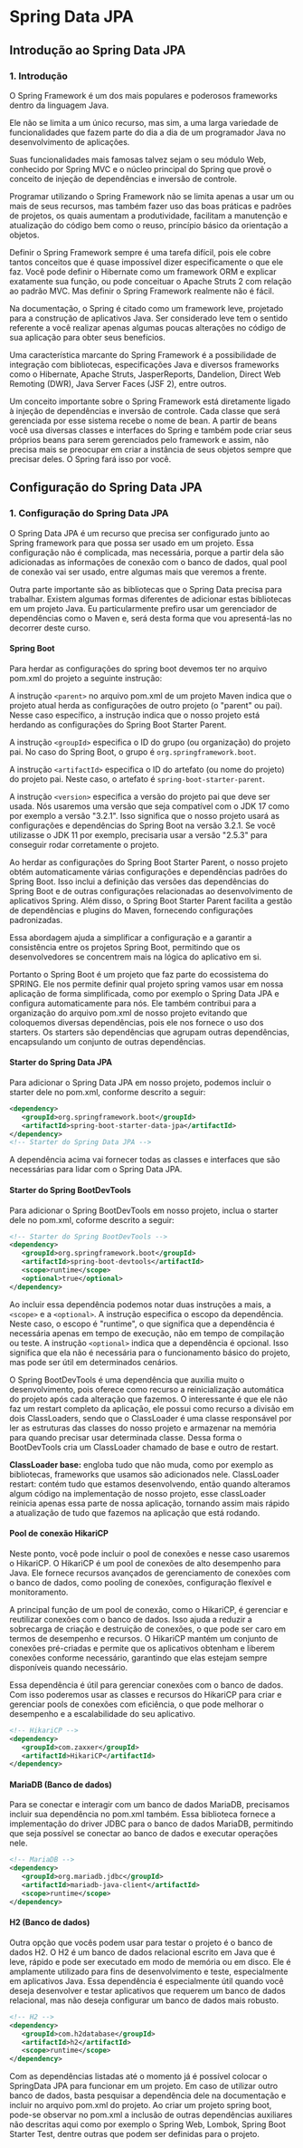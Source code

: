 # Spring Data JPA
## Introdução ao Spring Data JPA

### 1. Introdução
O Spring Framework é um dos mais populares e poderosos frameworks dentro da linguagem Java.  

Ele não se limita a um único recurso, mas sim, a uma larga variedade de funcionalidades que fazem parte do dia a dia de um programador Java no desenvolvimento de aplicações.

 Suas funcionalidades mais famosas talvez sejam o seu módulo Web, conhecido por Spring MVC e o núcleo principal do Spring que provê o conceito de injeção de dependências e inversão de controle.

Programar utilizando o Spring Framework não se limita apenas a usar um ou mais de seus recursos, mas também fazer uso das boas práticas e padrões de projetos, os quais aumentam a produtividade, facilitam a manutenção e atualização do código bem como o reuso, princípio básico da orientação a objetos.

Definir o Spring Framework sempre é uma tarefa difícil, pois ele cobre tantos conceitos que é quase impossível dizer especificamente o que ele faz. Você pode definir o Hibernate como um framework ORM e explicar exatamente sua função, ou pode conceituar o Apache Struts 2 com relação ao padrão MVC. Mas definir o Spring Framework realmente não é fácil.

Na documentação, o Spring é citado como um framework leve, projetado para a construção de aplicativos Java. Ser considerado leve tem o sentido referente a você realizar apenas algumas poucas alterações no código de sua aplicação para obter seus benefícios.

Uma característica marcante do Spring Framework é a possibilidade de integração com bibliotecas, especificações Java e diversos frameworks como o Hibernate, Apache Struts, JasperReports, Dandelion, Direct Web Remoting (DWR), Java Server Faces (JSF 2), entre outros.

Um conceito importante sobre o Spring Framework está diretamente ligado à injeção de dependências e inversão de controle. Cada classe que será gerenciada por esse sistema recebe o nome de bean. A partir de beans você usa diversas classes e interfaces do Spring e também pode criar seus próprios beans para serem gerenciados pelo framework e assim, não precisa mais se preocupar em criar a instância de seus objetos sempre que precisar deles. O Spring fará isso por você.

## Configuração do Spring Data JPA

### 1. Configuração do Spring Data JPA
O Spring Data JPA é um recurso que precisa ser configurado junto ao Spring framework para que possa ser usado em um projeto. Essa configuração não é complicada, mas necessária, porque a partir dela são adicionadas as informações de conexão com o banco de dados, qual pool de conexão vai ser usado, entre algumas mais que veremos a frente.

Outra parte importante são as bibliotecas que o Spring Data precisa para trabalhar. Existem algumas formas diferentes de adicionar estas bibliotecas em um projeto Java. Eu particularmente prefiro usar um gerenciador de dependências como o Maven e, será desta forma que vou apresentá-las no decorrer deste curso.

#### Spring Boot

Para herdar as configurações do spring boot devemos ter no arquivo pom.xml do projeto a seguinte instrução:
 

A instrução `<parent>` no arquivo pom.xml de um projeto Maven indica que o projeto atual herda as configurações de outro projeto (o "parent" ou pai). Nesse caso específico, a instrução indica que o nosso projeto está herdando as configurações do Spring Boot Starter Parent.

A instrução `<groupId>` especifica o ID do grupo (ou organização) do projeto pai. No caso do Spring Boot, o grupo é `org.springframework.boot`.

A instrução `<artifactId>` especifica o ID do artefato (ou nome do projeto) do projeto pai. Neste caso, o artefato é `spring-boot-starter-parent`.

A instrução `<version>` especifica a versão do projeto pai que deve ser usada. Nós usaremos uma versão que seja compatível com o JDK 17 como por exemplo a versão "3.2.1". Isso significa que o nosso projeto usará as configurações e dependências do Spring Boot na versão 3.2.1. Se você utilizasse o JDK 11 por exemplo, precisaria usar a versão "2.5.3" para conseguir rodar corretamente o projeto.

Ao herdar as configurações do Spring Boot Starter Parent, o nosso projeto obtém automaticamente várias configurações e dependências padrões do Spring Boot. Isso inclui a definição das versões das dependências do Spring Boot e de outras configurações relacionadas ao desenvolvimento de aplicativos Spring. Além disso, o Spring Boot Starter Parent facilita a gestão de dependências e plugins do Maven, fornecendo configurações padronizadas.

Essa abordagem ajuda a simplificar a configuração e a garantir a consistência entre os projetos Spring Boot, permitindo que os desenvolvedores se concentrem mais na lógica do aplicativo em si.

Portanto o Spring Boot é um projeto que faz parte do ecossistema do SPRING. Ele nos permite definir qual projeto spring vamos usar em nossa aplicação de forma simplificada, como por exemplo o Spring Data JPA e configura automaticamente para nós. Ele também contribui para a organização do arquivo pom.xml de nosso projeto evitando que coloquemos diversas dependências, pois ele nos fornece o uso dos starters. Os starters são dependências que agrupam outras dependências, encapsulando um conjunto de outras dependências. 

#### Starter do Spring Data JPA

Para adicionar o Spring Data JPA em nosso projeto, podemos incluir o starter dele no pom.xml, conforme descrito a seguir:
```xml
<dependency>
   <groupId>org.springframework.boot</groupId>
   <artifactId>spring-boot-starter-data-jpa</artifactId>
</dependency>
<!-- Starter do Spring Data JPA -->
```

A dependência acima vai fornecer todas as classes e interfaces que são necessárias para lidar com o Spring Data JPA. 

#### Starter do Spring BootDevTools

Para adicionar o Spring BootDevTools em nosso projeto, inclua o starter dele no pom.xml, coforme descrito a seguir:

```xml
<!-- Starter do Spring BootDevTools -->
<dependency>
   <groupId>org.springframework.boot</groupId>
   <artifactId>spring-boot-devtools</artifactId>
   <scope>runtime</scope>
   <optional>true</optional>
</dependency>
```

Ao incluir essa dependência podemos notar duas instruções a mais, a `<scope>` e a `<optional>`. 
A instrução <scope> especifica o escopo da dependência. Neste caso, o escopo é "runtime", o que significa que a dependência é necessária apenas em tempo de execução, não em tempo de compilação ou teste. 
A instrução `<optional>` indica que a dependência é opcional. Isso significa que ela não é necessária para o funcionamento básico do projeto, mas pode ser útil em determinados cenários.

O Spring BootDevTools é uma dependência que auxilia muito o desenvolvimento, pois oferece como recurso a reinicialização automática do projeto após cada alteração que fazemos. O interessante é que ele não faz um restart completo da aplicação, ele possui como recurso a divisão em dois ClassLoaders, sendo que o ClassLoader é uma classe responsável por ler as estruturas das classes do nosso projeto e armazenar na memória para quando precisar usar determinada classe. Dessa forma o BootDevTools cria um ClassLoader chamado de base e outro de restart.

**ClassLoader base:** engloba tudo que não muda, como por exemplo as bibliotecas, frameworks que usamos são adicionados nele.
ClassLoader restart: contém tudo que estamos desenvolvendo, então quando alteramos algum código na implementação de nosso projeto, esse classLoader reinicia apenas essa parte de nossa aplicação, tornando assim mais rápido a atualização de tudo que fazemos na aplicação que está rodando.

#### Pool de conexão HikariCP
Neste ponto, você pode incluir o pool de conexões e nesse caso usaremos o HikariCP. O HikariCP é um pool de conexões de alto desempenho para Java. Ele fornece recursos avançados de gerenciamento de conexões com o banco de dados, como pooling de conexões, configuração flexível e monitoramento.

A principal função de um pool de conexão, como o HikariCP, é gerenciar e reutilizar conexões com o banco de dados. Isso ajuda a reduzir a sobrecarga de criação e destruição de conexões, o que pode ser caro em termos de desempenho e recursos. O HikariCP mantém um conjunto de conexões pré-criadas e permite que os aplicativos obtenham e liberem conexões conforme necessário, garantindo que elas estejam sempre disponíveis quando necessário.

Essa dependência é útil para gerenciar conexões com o banco de dados. Com isso poderemos usar as classes e recursos do HikariCP para criar e gerenciar pools de conexões com eficiência, o que pode melhorar o desempenho e a escalabilidade do seu aplicativo.

```xml
<!-- HikariCP -->
<dependency>
   <groupId>com.zaxxer</groupId>
   <artifactId>HikariCP</artifactId>
</dependency>
```

#### MariaDB (Banco de dados)
Para se conectar e interagir com um banco de dados MariaDB, precisamos incluir sua dependência no pom.xml também. Essa biblioteca fornece a implementação do driver JDBC para o banco de dados MariaDB, permitindo que seja possível se conectar ao banco de dados e executar operações nele.
```xml
<!-- MariaDB -->
<dependency>
   <groupId>org.mariadb.jdbc</groupId>
   <artifactId>mariadb-java-client</artifactId>
   <scope>runtime</scope>
</dependency>
```

#### H2 (Banco de dados)
Outra opção que vocês podem usar para testar o projeto é o banco de dados H2. O H2 é um banco de dados relacional escrito em Java que é leve, rápido e pode ser executado em modo de memória ou em disco. Ele é amplamente utilizado para fins de desenvolvimento e teste, especialmente em aplicativos Java. Essa dependência é especialmente útil quando você deseja desenvolver e testar aplicativos que requerem um banco de dados relacional, mas não deseja configurar um banco de dados mais robusto.

```xml
<!-- H2 -->
<dependency>
   <groupId>com.h2database</groupId>
   <artifactId>h2</artifactId>
   <scope>runtime</scope>
</dependency>
```

Com as dependências listadas até o momento já é possível colocar o SpringData JPA para funcionar em um projeto. Em caso de utilizar outro banco de dados, basta pesquisar a dependência dele na documentação e incluir no arquivo pom.xml do projeto. Ao criar um projeto spring boot, pode-se observar no pom.xml a inclusão de outras dependências auxiliares não descritas aqui como por exemplo o Spring Web, Lombok, Spring Boot Starter Test, dentre outras que podem ser definidas para o projeto.
